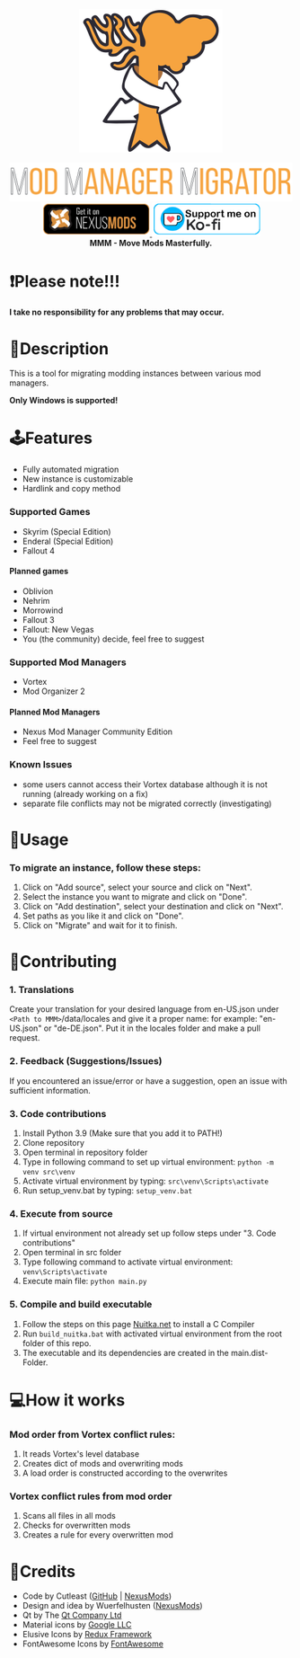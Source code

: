 <p align="center">
<picture>
  <img alt="" src="src/data/icons/mmm.svg" width=256 height=256>
</picture>
</p>
<p align="center">
<picture>
  <img alt="" src="misc_assets/HeadLineGH.svg" width=512>
</picture>
<br>
<a href="https://www.nexusmods.com/site/mods/545/"><img src="misc_assets/GiO_NM.png" height="60px"/> </a>
<a href="https://ko-fi.com/cutleast"><img src="misc_assets/KoFi.png" height="60px"/> </a>
<br>
<strong>MMM - Move Mods Masterfully.</strong>
</p>

# ❗Please note!!!

**I take no responsibility for any problems that may occur.**

# 📄Description

This is a tool for migrating modding instances between various mod managers.

**Only Windows is supported!**

# 🕹Features

- Fully automated migration
- New instance is customizable
- Hardlink and copy method

### Supported Games

- Skyrim (Special Edition)
- Enderal (Special Edition)
- Fallout 4

#### Planned games

- Oblivion
- Nehrim
- Morrowind
- Fallout 3
- Fallout: New Vegas
- You (the community) decide, feel free to suggest

### Supported Mod Managers

- Vortex
- Mod Organizer 2

#### Planned Mod Managers

- Nexus Mod Manager Community Edition
- Feel free to suggest


### Known Issues
- some users cannot access their Vortex database although it is not running (already working on a fix)
- separate file conflicts may not be migrated correctly (investigating)

# 🔧Usage

### To migrate an instance, follow these steps:

1. Click on "Add source", select your source and click on "Next".
2. Select the instance you want to migrate and click on "Done".
3. Click on "Add destination", select your destination and click on "Next".
4. Set paths as you like it and click on "Done".
5. Click on "Migrate" and wait for it to finish.

# 🫶Contributing

### 1. Translations

Create your translation for your desired language from en-US.json under `<Path to MMM>`/data/locales and give it a proper name: for example: "en-US.json" or "de-DE.json". Put it in the locales folder and make a pull request.

### 2. Feedback (Suggestions/Issues)

If you encountered an issue/error or have a suggestion, open an issue with sufficient information.

### 3. Code contributions

1. Install Python 3.9 (Make sure that you add it to PATH!)
2. Clone repository
3. Open terminal in repository folder
4. Type in following command to set up virtual environment:
   `python -m venv src\venv`
5. Activate virtual environment by typing:
   `src\venv\Scripts\activate`
6. Run setup_venv.bat by typing:
   `setup_venv.bat`

### 4. Execute from source

1. If virtual environment not already set up follow steps under "3. Code contributions"
2. Open terminal in src folder
3. Type following command to activate virtual environment:
   `venv\Scripts\activate`
4. Execute main file:
   `python main.py`

### 5. Compile and build executable

1. Follow the steps on this page [Nuitka.net](https://nuitka.net/doc/user-manual.html#usage) to install a C Compiler
2. Run `build_nuitka.bat` with activated virtual environment from the root folder of this repo.
3. The executable and its dependencies are created in the main.dist-Folder.

# 💻How it works

### Mod order from Vortex conflict rules:

1. It reads Vortex's level database
2. Creates dict of mods and overwriting mods
3. A load order is constructed according to the overwrites

### Vortex conflict rules from mod order

1. Scans all files in all mods
2. Checks for overwritten mods
3. Creates a rule for every overwritten mod

# 🔗Credits

- Code by Cutleast ([GitHub](https://github.com/Cutleast) | [NexusMods](https://www.nexusmods.com/users/65733731))
- Design and idea by Wuerfelhusten ([NexusMods](https://www.nexusmods.com/users/122160268))
- Qt by The [Qt Company Ltd](https://qt.io)
- Material icons by [Google LLC](https://github.com/google/material-design-icons)
- Elusive Icons by [Redux Framework](http://elusiveicons.com/)
- FontAwesome Icons by [FontAwesome](https://github.com/FortAwesome/Font-Awesome)
